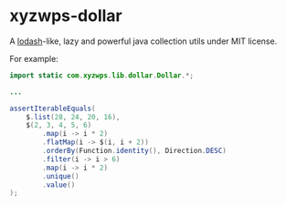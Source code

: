 xyzwps-dollar
======

A [lodash](https://lodash.com/)-like, lazy and powerful java collection utils under MIT license.

For example:

```java
import static com.xyzwps.lib.dollar.Dollar.*;

...

assertIterableEquals(
    $.list(28, 24, 20, 16),
    $(2, 3, 4, 5, 6)
        .map(i -> i * 2)
        .flatMap(i -> $(i, i + 2))
        .orderBy(Function.identity(), Direction.DESC)
        .filter(i -> i > 6)
        .map(i -> i * 2)
        .unique()
        .value()
);
```

